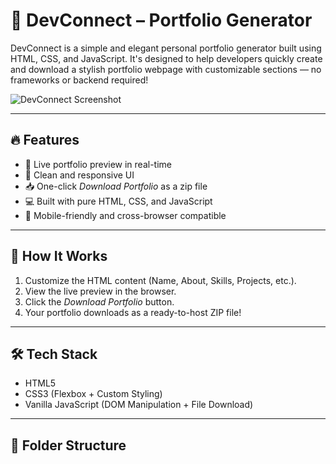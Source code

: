 # 💼 DevConnect – Portfolio Generator

DevConnect is a simple and elegant personal portfolio generator built using HTML, CSS, and JavaScript. It's designed to help developers quickly create and download a stylish portfolio webpage with customizable sections — no frameworks or backend required!

![DevConnect Screenshot](./"Screenshot89.png") <!-- Optional: Add your own screenshot -->

---

## 🔥 Features

- 📄 Live portfolio preview in real-time
- 🎨 Clean and responsive UI
- 📥 One-click *Download Portfolio* as a zip file
- 💻 Built with pure HTML, CSS, and JavaScript
- 📱 Mobile-friendly and cross-browser compatible

---

## 🚀 How It Works

1. Customize the HTML content (Name, About, Skills, Projects, etc.).
2. View the live preview in the browser.
3. Click the *Download Portfolio* button.
4. Your portfolio downloads as a ready-to-host ZIP file!

---

## 🛠 Tech Stack

- HTML5
- CSS3 (Flexbox + Custom Styling)
- Vanilla JavaScript (DOM Manipulation + File Download)

---

## 📂 Folder Structure

